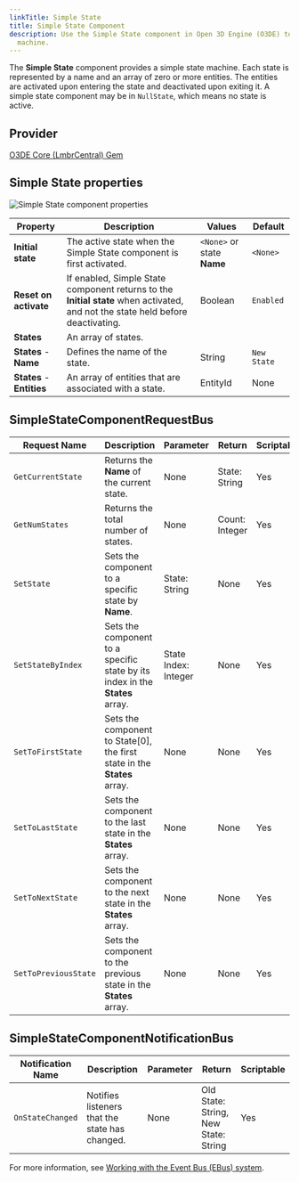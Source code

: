 ```yaml
---
linkTitle: Simple State
title: Simple State Component
description: Use the Simple State component in Open 3D Engine (O3DE) to provide a simple state
  machine.
---
```


The **Simple State** component provides a simple state machine. Each state is represented by a name and an array of zero or more entities. The entities are activated upon entering the state and deactivated upon exiting it. A simple state component may be in `NullState`, which means no state is active.

## Provider

[O3DE Core (LmbrCentral) Gem](/docs/user-guide/gems/reference/o3de-core)

## Simple State properties 

![Simple State component properties](/images/user-guide/components/reference/gameplay/simple-state-component.png)

| Property | Description | Values | Default |
|-|-|-|-|
| **Initial state** | The active state when the Simple State component is first activated. | `<None>` or state **Name** | `<None>` |
| **Reset on activate** | If enabled, Simple State component returns to the **Initial state** when activated, and not the state held before deactivating. | Boolean | `Enabled` |
| **States** | An array of states. |  |  |
| **States** - **Name** | Defines the name of the state. | String | `New State` |
| **States** - **Entities** | An array of entities that are associated with a state. | EntityId | None |

## SimpleStateComponentRequestBus

| Request Name | Description | Parameter | Return | Scriptable |
|-|-|-|-|-|
| `GetCurrentState` | Returns the **Name** of the current state. | None | State: String | Yes |
| `GetNumStates` | Returns the total number of states. | None | Count: Integer | Yes |
| `SetState` | Sets the component to a specific state by **Name**. | State: String | None | Yes |
| `SetStateByIndex` | Sets the component to a specific state by its index in the **States** array. | State Index: Integer | None | Yes |
| `SetToFirstState` | Sets the component to State[0], the first state in the **States** array. | None | None | Yes |
| `SetToLastState` | Sets the component to the last state in the **States** array. | None | None | Yes |
| `SetToNextState` | Sets the component to the next state in the **States** array. | None | None | Yes |
| `SetToPreviousState` | Sets the component to the previous state in the **States** array. | None | None | Yes |


## SimpleStateComponentNotificationBus

| Notification Name | Description | Parameter | Return | Scriptable |
|-|-|-|-|-|
| `OnStateChanged` | Notifies listeners that the state has changed. | None | Old State: String, New State: String | Yes |

For more information, see [Working with the Event Bus (EBus) system](/docs/user-guide/engine/ebus/).